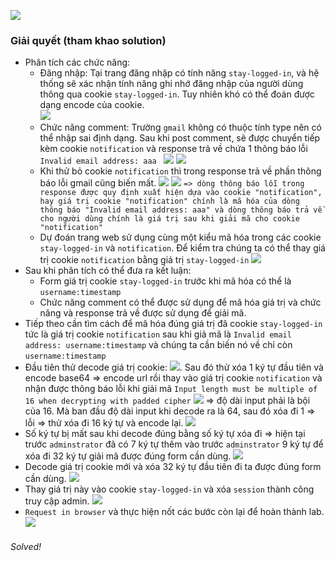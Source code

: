 ![](img/49.png)
### Giải quyết (tham khao solution)
- Phân tích các chức năng:
    - Đăng nhập: Tại trang đăng nhập có tính năng `stay-logged-in`, và hệ thống sẽ xác nhận tính năng ghi nhớ đăng nhập của người dùng thông qua cookie `stay-logged-in`. Tuy nhiên khó có thể đoán được dạng encode của cookie.                                                                                                                                                             
    ![](img/50.png)
    - Chức năng comment: Trường `gmail` không có thuộc tính type nên có thể nhập sai định dạng. Sau khi post comment, sẽ được chuyển tiếp kèm cookie `notification` và response trả về chứa 1 thông báo lỗi `Invalid email address: aaa `
    ![](img/51.png)
    ![](img/52.png)
    - Khi thử bỏ cookie `notification` thì trong response trả về phần thông báo lỗi gmail cũng biến mất.
    ![](img/53.png)
    ![](img/54.png)
    `=> dòng thông báo lỗi trong response được quy định xuất hiện dựa vào cookie "notification", hay giá trị cookie "notification" chính là mã hóa của dòng thông báo "Invalid email address: aaa" và dòng thông báo trả về cho người dùng chính là giá trị sau khi giải mã cho cookie "notification"`
    - Dự đoán trang web sử dụng cùng một kiểu mã hóa trong các cookie `stay-logged-in` và `notification`. Để kiểm tra chúng ta có thể thay giá trị cookie `notification` bằng giá trị `stay-logged-in`
    ![](img/55.png)
- Sau khi phân tích có thể đưa ra kết luận:
    - Form giá trị cookie `stay-logged-in` trước khi mã hóa có thể là `username:timestamp`
    - Chức năng comment có thể được sử dụng để mã hóa giá trị và chức năng và response trả về được sử dụng để giải mã.
- Tiếp theo cần tìm cách để mã hóa đúng giá trị đã cookie `stay-logged-in` tức là giá trị cookie `notification` sau khi giả mã là `Invalid email address: username:timestamp` và chúng ta cần biến nó về chỉ còn `username:timestamp`
- Đầu tiên thử decode giá trị cookie:
![](img/56.png). Sau đó thử xóa 1 ký tự đầu tiên và encode base64 => encode url rồi thay vào giá trị cookie `notification` và nhận được thông báo lỗi khi giải mã `Input length must be multiple of 16 when decrypting with padded cipher` 
![](img/57.png)
=> độ dài input phải là bội của 16. Mà ban đầu độ dài input khi decode ra là 64, sau đó xóa đi 1 => lỗi => thử xóa đi 16 ký tự và encode lại.
![](img/58.png)
- Số ký tự bị mất sau khi decode đúng bằng số ký tự xóa đi => hiện tại trước `adminstrator` đã có 7 ký tự thêm vào trước `adminstrator` 9 ký tự để xóa đi 32 ký tự giải mã được đúng form cần dùng.
![](img/59.png)
- Decode giá trị cookie mới và xóa 32 ký tự đầu tiên đi ta được đúng form cần dùng.
![](img/60.png)
- Thay giá trị này vào cookie `stay-logged-in` và xóa `session` thành công truy cập admin.
![](img/61.png)
- `Request in browser` và thực hiện nốt các bước còn lại để hoàn thành lab.
![](img/62.png)
###### Solved!




         
